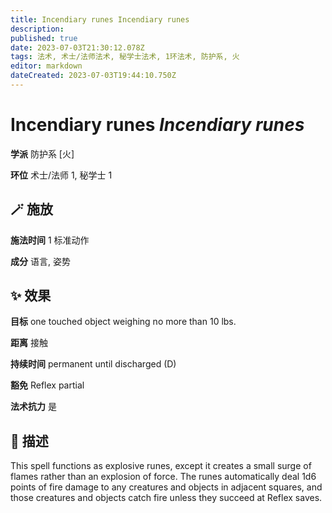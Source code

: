 ```yaml
---
title: Incendiary runes Incendiary runes
description: 
published: true
date: 2023-07-03T21:30:12.078Z
tags: 法术, 术士/法师法术, 秘学士法术, 1环法术, 防护系, 火
editor: markdown
dateCreated: 2023-07-03T19:44:10.750Z
---
```


# **Incendiary runes** *Incendiary runes*

**学派** 防护系 \[火\] 

**环位** 术士/法师 1, 秘学士 1

## 🪄 施放

**施法时间** 1 标准动作

**成分** 语言, 姿势

## ✨ 效果 

**目标** one touched object weighing no more than 10 lbs. 

**距离** 接触  

**持续时间** permanent until discharged (D) 

**豁免** Reflex partial

**法术抗力** 是

## 📖 描述

This spell functions as explosive runes, except it creates a small surge of flames rather than an explosion of force. The runes automatically deal 1d6 points of fire damage to any creatures and objects in adjacent squares, and those creatures and objects catch fire unless they succeed at Reflex saves.
    
